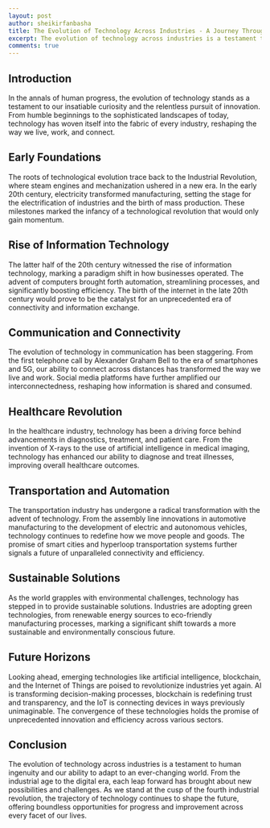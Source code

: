 ```yaml
---
layout: post
author: sheikirfanbasha
title: The Evolution of Technology Across Industries - A Journey Through Time
excerpt: The evolution of technology across industries is a testament to human ingenuity and our ability to adapt to an ever-changing world. From the industrial age to the digital era, each leap forward has brought about new possibilities and challenges. As we stand at the cusp of the fourth industrial revolution, the trajectory of technology continues to shape the future, offering boundless opportunities for progress and improvement across every facet of our lives.
comments: true
---
```


## Introduction

In the annals of human progress, the evolution of technology stands as a testament to our insatiable curiosity and the relentless pursuit of innovation. From humble beginnings to the sophisticated landscapes of today, technology has woven itself into the fabric of every industry, reshaping the way we live, work, and connect.

## Early Foundations

The roots of technological evolution trace back to the Industrial Revolution, where steam engines and mechanization ushered in a new era. In the early 20th century, electricity transformed manufacturing, setting the stage for the electrification of industries and the birth of mass production. These milestones marked the infancy of a technological revolution that would only gain momentum.

## Rise of Information Technology

The latter half of the 20th century witnessed the rise of information technology, marking a paradigm shift in how businesses operated. The advent of computers brought forth automation, streamlining processes, and significantly boosting efficiency. The birth of the internet in the late 20th century would prove to be the catalyst for an unprecedented era of connectivity and information exchange.

## Communication and Connectivity

The evolution of technology in communication has been staggering. From the first telephone call by Alexander Graham Bell to the era of smartphones and 5G, our ability to connect across distances has transformed the way we live and work. Social media platforms have further amplified our interconnectedness, reshaping how information is shared and consumed.

## Healthcare Revolution

In the healthcare industry, technology has been a driving force behind advancements in diagnostics, treatment, and patient care. From the invention of X-rays to the use of artificial intelligence in medical imaging, technology has enhanced our ability to diagnose and treat illnesses, improving overall healthcare outcomes.

## Transportation and Automation

The transportation industry has undergone a radical transformation with the advent of technology. From the assembly line innovations in automotive manufacturing to the development of electric and autonomous vehicles, technology continues to redefine how we move people and goods. The promise of smart cities and hyperloop transportation systems further signals a future of unparalleled connectivity and efficiency.

## Sustainable Solutions

As the world grapples with environmental challenges, technology has stepped in to provide sustainable solutions. Industries are adopting green technologies, from renewable energy sources to eco-friendly manufacturing processes, marking a significant shift towards a more sustainable and environmentally conscious future.

## Future Horizons

Looking ahead, emerging technologies like artificial intelligence, blockchain, and the Internet of Things are poised to revolutionize industries yet again. AI is transforming decision-making processes, blockchain is redefining trust and transparency, and the IoT is connecting devices in ways previously unimaginable. The convergence of these technologies holds the promise of unprecedented innovation and efficiency across various sectors.

## Conclusion

The evolution of technology across industries is a testament to human ingenuity and our ability to adapt to an ever-changing world. From the industrial age to the digital era, each leap forward has brought about new possibilities and challenges. As we stand at the cusp of the fourth industrial revolution, the trajectory of technology continues to shape the future, offering boundless opportunities for progress and improvement across every facet of our lives.